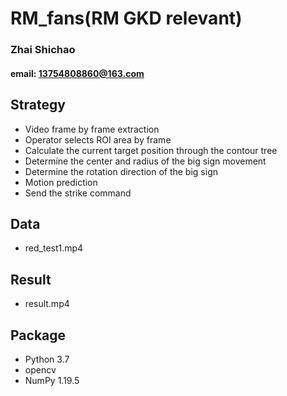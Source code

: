 # RM_fans(RM GKD relevant)

### Zhai Shichao

#### email: 13754808860@163.com

## Strategy

- Video frame by frame extraction
- Operator selects ROI area by frame
- Calculate the current target position through the contour tree
- Determine the center and radius of the big sign movement
- Determine the rotation direction of the big sign
- Motion prediction
- Send the strike command

## Data

- red_test1.mp4

## Result
- result.mp4

## Package

- Python 3.7
- opencv
- NumPy 1.19.5
